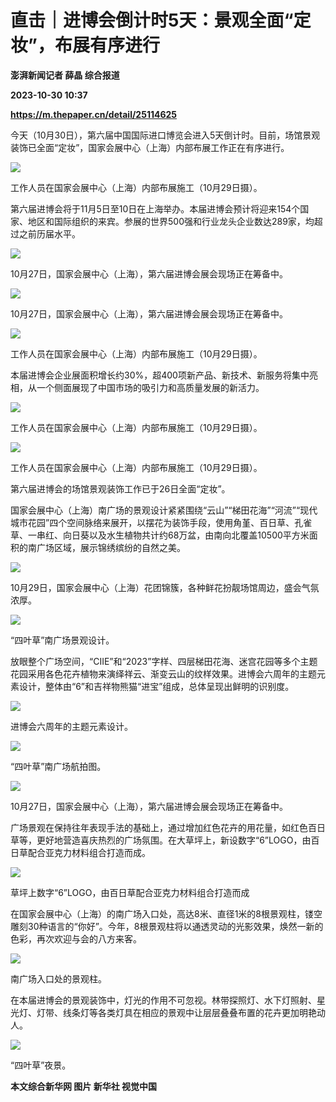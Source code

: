 # 直击｜进博会倒计时5天：景观全面“定妆”，布展有序进行
**澎湃新闻记者 薛晶 综合报道**

**2023-10-30 10:37**

**https://m.thepaper.cn/detail/25114625**

今天（10月30日），第六届中国国际进口博览会进入5天倒计时。目前，场馆景观装饰已全面“定妆”，国家会展中心（上海）内部布展工作正在有序进行。

![](https://imagecloud.thepaper.cn/thepaper/image/276/215/172.jpg)

工作人员在国家会展中心（上海）内部布展施工（10月29日摄）。

第六届进博会将于11月5日至10日在上海举办。本届进博会预计将迎来154个国家、地区和国际组织的来宾。参展的世界500强和行业龙头企业数达289家，均超过之前历届水平。

![](https://imagecloud.thepaper.cn/thepaper/image/276/215/176.jpg)

10月27日，国家会展中心（上海），第六届进博会展会现场正在筹备中。

![](https://imagecloud.thepaper.cn/thepaper/image/276/225/16.jpg)

10月27日，国家会展中心（上海），第六届进博会展会现场正在筹备中。

![](https://imagecloud.thepaper.cn/thepaper/image/276/215/174.jpg)

工作人员在国家会展中心（上海）内部布展施工（10月29日摄）。

本届进博会企业展面积增长约30%，超400项新产品、新技术、新服务将集中亮相，从一个侧面展现了中国市场的吸引力和高质量发展的新活力。

![](https://imagecloud.thepaper.cn/thepaper/image/276/215/173.jpg)

工作人员在国家会展中心（上海）内部布展施工（10月29日摄）。

![](https://imagecloud.thepaper.cn/thepaper/image/276/215/175.jpg)

工作人员在国家会展中心（上海）内部布展施工（10月29日摄）。

第六届进博会的场馆景观装饰工作已于26日全面“定妆”。

国家会展中心（上海）南广场的景观设计紧紧围绕“云山”“梯田花海”“河流”“现代城市花园”四个空间脉络来展开，以摆花为装饰手段，使用角堇、百日草、孔雀草、一串红、向日葵以及水生植物共计约68万盆，由南向北覆盖10500平方米面积的南广场区域，展示锦绣缤纷的自然之美。

![](https://imagecloud.thepaper.cn/thepaper/image/276/220/116.jpg)

10月29日，国家会展中心（上海）花团锦簇，各种鲜花扮靓场馆周边，盛会气氛浓厚。

![](https://imagecloud.thepaper.cn/thepaper/image/276/215/227.jpg)

“四叶草”南广场景观设计。

放眼整个广场空间，“CIIE”和“2023”字样、四层梯田花海、迷宫花园等多个主题花园采用各色花卉植物来演绎祥云、渐变云山的纹样效果。进博会六周年的主题元素设计，整体由“6”和吉祥物熊猫“进宝”组成，总体呈现出鲜明的识别度。

![](https://imagecloud.thepaper.cn/thepaper/image/276/215/226.jpg)

进博会六周年的主题元素设计。

![](https://imagecloud.thepaper.cn/thepaper/image/276/215/228.jpg)

“四叶草”南广场航拍图。

![](https://imagecloud.thepaper.cn/thepaper/image/276/220/113.jpg)

10月27日，国家会展中心（上海），第六届进博会展会现场正在筹备中。

广场景观在保持往年表现手法的基础上，通过增加红色花卉的用花量，如红色百日草等，更好地营造喜庆热烈的广场氛围。在大草坪上，新设数字“6”LOGO，由百日草配合亚克力材料组合打造而成。

![](https://imagecloud.thepaper.cn/thepaper/image/276/220/114.jpg)

草坪上数字“6”LOGO，由百日草配合亚克力材料组合打造而成

在国家会展中心（上海）的南广场入口处，高达8米、直径1米的8根景观柱，镂空雕刻30种语言的“你好”。今年，8根景观柱将以通透灵动的光影效果，焕然一新的色彩，再次欢迎与会的八方来客。

![](https://imagecloud.thepaper.cn/thepaper/image/276/215/230.jpg)

南广场入口处的景观柱。

在本届进博会的景观装饰中，灯光的作用不可忽视。林带探照灯、水下灯照射、星光灯、灯带、线条灯等各类灯具在相应的景观中让层层叠叠布置的花卉更加明艳动人。

![](https://imagecloud.thepaper.cn/thepaper/image/276/215/229.jpg)

“四叶草”夜景。

**本文综合新华网 图片 新华社 视觉中国**